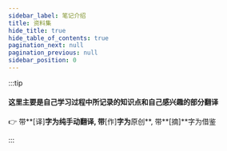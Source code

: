 ```yaml
---
sidebar_label: 笔记介绍
title: 资料集
hide_title: true
hide_table_of_contents: true
pagination_next: null
pagination_previous: null
sidebar_position: 0
---
```


<!-- import ManualCards from '@site/src/components/card/doc' -->

:::tip

#### 这里主要是自己学习过程中所记录的知识点和自己感兴趣的部分翻译

👉 带**[译]**字为纯手动翻译, 带**[作]**字为**原创**, 带**[摘]**字为借鉴

:::

<!-- <ManualCards /> -->
